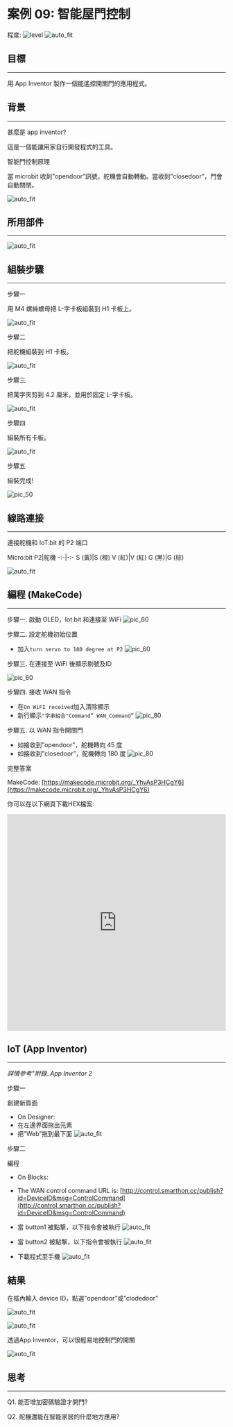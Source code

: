 # 案例 09: 智能屋門控制

程度: ![level](images/level4.png)
![auto_fit](images/Case9/case-09.png)<P>

## 目標
<HR>

用 App Inventor 製作一個能遙控開關門的應用程式。 <BR><P>

## 背景
<HR>

<span id="subtitle">甚麼是 app inventor?</span><BR><P>
這是一個能讓用家自行開發程式的工具。<BR><P>
<span id="subtitle">智能門控制原理</span><BR><P>
當 microbit 收到”opendoor”訊號，舵機會自動轉動。當收到”closedoor”，門會自動關閉。<BR><P>
![auto_fit](images/Case9/Concept-diagram-Case9.png)<P>

## 所用部件
<HR>

![auto_fit](images/Case9/Case9_parts.png)<P>

## 組裝步驟
<HR>

<span id="subtitle">步驟一</span><BR><P>
用 M4 螺絲螺母把 L-字卡板組裝到 H1 卡板上。<BR><P>
![auto_fit](images/Case9/Case9_ass1.png)<P>
<span id="subtitle">步驟二</span><BR><P>
把舵機組裝到 H1 卡板。<BR><P>
![auto_fit](images/Case9/Case9_ass2.png)<P>
<span id="subtitle">步驟三</span><BR><P>
把萬字夾剪到 4.2 厘米，並用於固定 L-字卡板。<BR><P>
![auto_fit](images/Case9/Case9_ass3.png)<P>
<span id="subtitle">步驟四</span><BR><P>
組裝所有卡板。<BR><P>
![auto_fit](images/Case9/Case9_ass4.png)<P>
<span id="subtitle">步驟五</span><BR><P>
組裝完成!<BR><P>
![pic_50](images/Case9/Case9_ass5.png)<P>


## 線路連接
<HR>

連接舵機和 IoT:bit 的 P2 端口<BR><P>

Micro:bit P2|舵機
-:-|-:-
S (黃)|S (橙)
V (紅)|V (紅)
G (黑)|G (棕)

![auto_fit](images/Case9/Case9_hardware.png)<P>

## 編程 (MakeCode)
<HR>

<span id="subtitle">步驟一. 啟動 OLED，Iot:bit 和連接至 WiFi</span>
![pic_60](images/Case9/Case9_p1.png)<P>

<span id="subtitle">步驟二. 設定舵機初始位置</span><BR><P>
* 加入`turn servo to 180 degree at P2`
![pic_60](images/Case9/Case9_p2.png)<P>

<span id="subtitle">步驟三. 在連接至 WiFi 後顯示剔號及ID</span><BR><P>
![pic_60](images/Case9/Case9_p3.png)<P>

<span id="subtitle">步驟四. 接收 WAN 指令</span><BR><P>
* 在`On WiFI received`加入清除顯示
* 新行顯示` "字串組合"Command” WAN_Command” `
![pic_80](images/Case9/Case9_p4.png)<P>

<span id="subtitle">步驟五. 以 WAN 指令開關門</span><BR><P>
* 如接收到”opendoor”，舵機轉向 45 度
* 如接收到”closedoor”，舵機轉向 180 度
![pic_80](images/Case9/Case9_p5.png)<P>

<span id="subtitle">完整答案<BR><P>
MakeCode: [https://makecode.microbit.org/_YhvAsP3HCgY6](https://makecode.microbit.org/_YhvAsP3HCgY6)<BR><P>
你可以在以下網頁下載HEX檔案:<BR>
<iframe src="https://makecode.microbit.org/#pub:_YhvAsP3HCgY6" width="100%" height="500" frameborder="0"></iframe>

 
## IoT (App Inventor)
<HR>

<span id="remarks">*詳情參考”附錄..App Inventor 2*</span><BR><P>


<span id="subtitle">步驟一</span><BR><P>
創建新頁面<BR><P>
* On Designer:
* 在左邊界面拖出元素 
* 把”Web”拖到最下面
![auto_fit](images/Case9/Case9_iot1.png)<P>


<span id="subtitle">步驟二</span><BR><P>
編程
* On Blocks: 
* The WAN control command URL is: 
[http://control.smarthon.cc/publish?id=DeviceID&msg=ControlCommand](http://control.smarthon.cc/publish?id=DeviceID&msg=ControlCommand)

* 當 button1 被點撃，以下指令會被執行
![auto_fit](images/Case9/Case9_iot2.png)<P>
* 當 button2 被點撃，以下指令會被執行
![auto_fit](images/Case9/Case9_iot3.png)<P>
* 下載程式至手機
![auto_fit](images/Case9/Case9_iot4.png)<P>
 
## 結果
在框內輸入 device ID，點選”opendoor”或”clodedoor”<BR><P>
![auto_fit](images/Case9/Case9_result1.png)<P>

 
![auto_fit](images/Case9/Case9_result3.png)<P>

透過App Inventor，可以很輕易地控制門的開關<BR><P>
![auto_fit](images/Case9/Case9_result4.gif)<P>


## 思考
<HR>

Q1. 能否增加密碼驗證才開門?<BR><P>
Q2. 舵機還能在智能家居的什麼地方應用?<BR><P>
